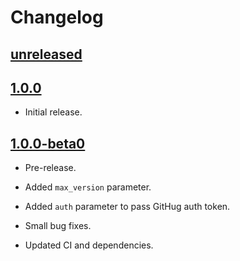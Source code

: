 # Changelog

## [unreleased]

## [1.0.0]

- Initial release.

## [1.0.0-beta0]

- Pre-release.

- Added `max_version` parameter.

- Added `auth` parameter to pass GitHug auth token.

- Small bug fixes.

- Updated CI and dependencies.

[unreleased]: https://github.com/taminomara/python-vhs/compare/v1.0.0...HEAD
[1.0.0]: https://github.com/taminomara/python-vhs/compare/v1.0.0-beta0...v1.0.0
[1.0.0-beta0]: https://github.com/taminomara/python-vhs/compare/v0.0.4...v1.0.0-beta0
